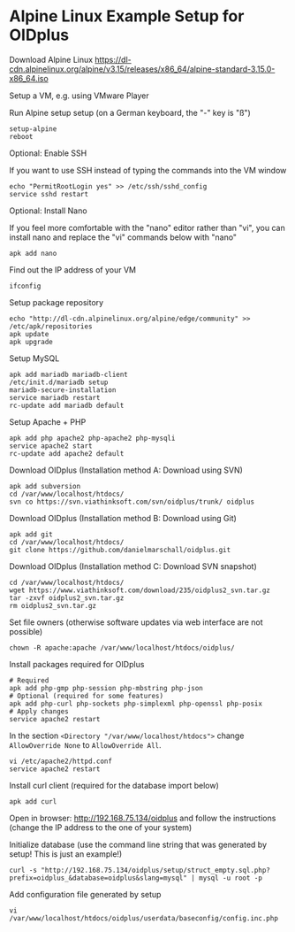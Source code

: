 
Alpine Linux Example Setup for OIDplus
======================================

Download Alpine Linux https://dl-cdn.alpinelinux.org/alpine/v3.15/releases/x86_64/alpine-standard-3.15.0-x86_64.iso

Setup a VM, e.g. using VMware Player

Run Alpine setup setup (on a German keyboard, the "-" key is "ß")

    setup-alpine
    reboot

Optional: Enable SSH

If you want to use SSH instead of typing the commands into the VM window

    echo "PermitRootLogin yes" >> /etc/ssh/sshd_config
    service sshd restart

Optional: Install Nano

If you feel more comfortable with the "nano" editor rather than "vi", you can install nano and replace the "vi" commands below with "nano"

    apk add nano

Find out the IP address of your VM

    ifconfig

Setup package repository

    echo "http://dl-cdn.alpinelinux.org/alpine/edge/community" >> /etc/apk/repositories
    apk update
    apk upgrade

Setup MySQL

    apk add mariadb mariadb-client
    /etc/init.d/mariadb setup
    mariadb-secure-installation
    service mariadb restart
    rc-update add mariadb default

Setup Apache + PHP

    apk add php apache2 php-apache2 php-mysqli
    service apache2 start
    rc-update add apache2 default

Download OIDplus (Installation method A: Download using SVN)

    apk add subversion
    cd /var/www/localhost/htdocs/
    svn co https://svn.viathinksoft.com/svn/oidplus/trunk/ oidplus

Download OIDplus (Installation method B: Download using Git)

    apk add git
    cd /var/www/localhost/htdocs/
    git clone https://github.com/danielmarschall/oidplus.git

Download OIDplus (Installation method C: Download SVN snapshot)

    cd /var/www/localhost/htdocs/
    wget https://www.viathinksoft.com/download/235/oidplus2_svn.tar.gz
    tar -zxvf oidplus2_svn.tar.gz
    rm oidplus2_svn.tar.gz

Set file owners (otherwise software updates via web interface are not possible)

    chown -R apache:apache /var/www/localhost/htdocs/oidplus/

Install packages required for OIDplus

    # Required
    apk add php-gmp php-session php-mbstring php-json
    # Optional (required for some features)
    apk add php-curl php-sockets php-simplexml php-openssl php-posix
    # Apply changes
    service apache2 restart

In the section `<Directory "/var/www/localhost/htdocs">`
change `AllowOverride None` to `AllowOverride All`.

    vi /etc/apache2/httpd.conf
    service apache2 restart

Install curl client (required for the database import below)

    apk add curl

Open in browser: http://192.168.75.134/oidplus and follow the instructions (change the IP address to the one of your system)

Initialize database (use the command line string that was generated by setup! This is just an example!)

    curl -s "http://192.168.75.134/oidplus/setup/struct_empty.sql.php?prefix=oidplus_&database=oidplus&slang=mysql" | mysql -u root -p

Add configuration file generated by setup

    vi /var/www/localhost/htdocs/oidplus/userdata/baseconfig/config.inc.php

